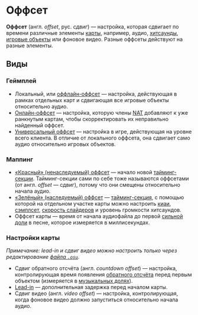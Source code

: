 # Оффсет

**Оффсет** (англ. *offset*, рус. *сдвиг*) — настройка, которая сдвигает по времени различные элементы [карты](/wiki/Beatmap), например, аудио, [хитсаунды](/wiki/Beatmapping/Hitsound), [игровые объекты](/wiki/Gameplay/Hit_object) или фоновое видео. Разные оффсеты действуют на разные элементы.

## Виды

### Геймплей

- Локальный, или [оффлайн-оффсет](/wiki/Offset/Local_offset) — настройка, действующая в рамках отдельных карт и сдвигающая все игровые объекты относительно аудио.
- [Онлайн-оффсет](/wiki/Offset/Online_offset) — настройка, которую члены [NAT](/wiki/People/Nomination_Assessment_Team) добавляют к уже ранкнутым картам, чтобы скорректировать их неправильно найденный оффсет.
- [Универсальный оффсет](/wiki/Offset/Universal_offset) — настройка в игре, действующая на уровне всего клиента. В отличие от локального оффсета, она сдвигает само аудио относительно игровых объектов.

### Маппинг

- [«Красный» (ненаследуемый) оффсет](/wiki/Client/Beatmap_editor/Timing#uninherited-timing-point) — начало новой [тайминг-секции](/wiki/Client/Beatmap_editor/Timing). Тайминг-секции сами по себе тоже называются оффсетами (от англ. *offset* — сдвиг), потому что они смещены относительно начала аудио.
- [«Зелёный» (наследуемый) оффсет](/wiki/Client/Beatmap_editor/Timing#inherited-timing-point) — [тайминг-секция](/wiki/Client/Beatmap_editor/Timing), с помощью которой на отдельном участке карты можно настроить [киаи](/wiki/Gameplay/Kiai_time), [сэмплсет](/wiki/Beatmapping/Sampleset), [скорость слайдеров](/wiki/Gameplay/Hit_object/Slider/Slider_velocity) и уровень громкости хитсаундов.
- Оффсет карты — время от начала аудиофайла до первой [сильной доли](/wiki/Music_theory/Downbeat) в песне, которое измеряется в миллисекундах.

### Настройки карты

*Примечание: lead-in и сдвиг видео можно настроить только через редактирование [файла `.osu`](/wiki/Client/File_formats/Osu_(file_format)).*

- Сдвиг обратного отсчёта (англ. *countdown offset*) — настройка, контролирующая время появления [обратного отсчёта](/wiki/Beatmap/Countdown) перед первым объектом (измеряется в [музыкальных долях](/wiki/Music_theory/Beat)).
- [Lead-in](/wiki/Beatmap/Lead-in_time) — дополнительная задержка перед началом карты.
- Сдвиг видео (англ. *video offset*) — настройка, контролирующая, когда фоновое видео должно запуститься относительно начала аудио.
